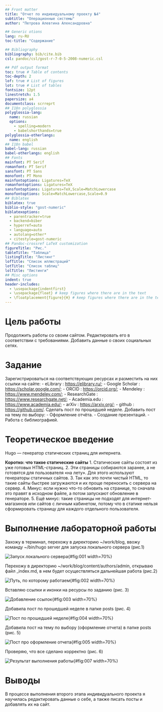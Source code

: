 ```yaml
---
## Front matter
title: "Отчет по индивидуальному проекту №4"
subtitle: "Операционные системы"
author: "Петрова Алевтина Александровна"

## Generic otions
lang: ru-RU
toc-title: "Содержание"

## Bibliography
bibliography: bib/cite.bib
csl: pandoc/csl/gost-r-7-0-5-2008-numeric.csl

## Pdf output format
toc: true # Table of contents
toc-depth: 2
lof: true # List of figures
lot: true # List of tables
fontsize: 12pt
linestretch: 1.5
papersize: a4
documentclass: scrreprt
## I18n polyglossia
polyglossia-lang:
  name: russian
  options:
	- spelling=modern
	- babelshorthands=true
polyglossia-otherlangs:
  name: english
## I18n babel
babel-lang: russian
babel-otherlangs: english
## Fonts
mainfont: PT Serif
romanfont: PT Serif
sansfont: PT Sans
monofont: PT Mono
mainfontoptions: Ligatures=TeX
romanfontoptions: Ligatures=TeX
sansfontoptions: Ligatures=TeX,Scale=MatchLowercase
monofontoptions: Scale=MatchLowercase,Scale=0.9
## Biblatex
biblatex: true
biblio-style: "gost-numeric"
biblatexoptions:
  - parentracker=true
  - backend=biber
  - hyperref=auto
  - language=auto
  - autolang=other*
  - citestyle=gost-numeric
## Pandoc-crossref LaTeX customization
figureTitle: "Рис."
tableTitle: "Таблица"
listingTitle: "Листинг"
lofTitle: "Список иллюстраций"
lotTitle: "Список таблиц"
lolTitle: "Листинги"
## Misc options
indent: true
header-includes:
  - \usepackage{indentfirst}
  - \usepackage{float} # keep figures where there are in the text
  - \floatplacement{figure}{H} # keep figures where there are in the text
---
```


# Цель работы

Продолжить работы со своим сайтом. Редактировать его в соответствии с требованиями. Добавить данные о своих социальных сетях.

# Задание

Зарегистрироваться на соответствующих ресурсах и разместить на них ссылки на сайте:
        - eLibrary : https://elibrary.ru/;
        - Google Scholar : https://scholar.google.com/;
        - ORCID : https://orcid.org/;
        - Mendeley : https://www.mendeley.com/;
        - ResearchGate : https://www.researchgate.net/;
        - Academia.edu : https://www.academia.edu/;
        - arXiv : https://arxiv.org/;
        - github : https://github.com/.
Сделать пост по прошедшей неделе.
Добавить пост на тему по выбору:
        - Оформление отчёта.
        - Создание презентаций.
        - Работа с библиографией.

# Теоретическое введение

Hugo — генератор статических страниц для интернета.

**Коротко: что такое статические сайты**
    1. Статические сайты состоят из уже готовых HTML-страниц.
    2. Эти страницы собираются заранее, а не готовятся для пользователя «на лету». Для этого используют генераторы статичных сайтов.
    3. Так как это почти чистый HTML, то такие сайты быстрее загружаются и их проще переносить с сервера на сервер.
    4. Минус: если нужно что-то обновить на странице, то сначала это правят в исходном файле, а потом запускают обновление в генераторе.
    5. Ещё минус: такие страницы не подходят для интернет-магазинов или сайтов с личным кабинетом, потому что в статике нельзя сформировать страницу для каждого отдельного пользователя.

# Выполнение лабораторной работы

Захожу в терминал, перехожу в директорию ~/work/blog, ввожу команду ~/bin/hugo server для запуска локального сервера (рис.1)

![Запуск локального сервера](image/1.png){#fig:001 width=70%}

Перехожу в директорию ~/work/blog/content/authors/admin, открываю файл _index.md, в нем будет осуществляться дальнейшая работа (рис.2)

![Путь, по которому работаем](image/2.png){#fig:002 width=70%}

Вставляю ссылки и иконки на ресурсы по заданию (рис. 3)

![Добавление ссылок](image/3.png){#fig:003 width=70%}

Добавила пост по прошедшей неделе в папке posts (рис. 4)

![Пост по прошедшей неделе](image/4.png){#fig:004 width=70%}

Добавила пост на тему по выбору (оформление отчета) в папке posts (рис. 5)

![Пост про оформление отчета](image/5.png){#fig:005 width=70%}


Проверяю, что все сделано корректно (рис. 6)

![Результат выполнения работы](image/6.png){#fig:007 width=70%}

# Выводы

В процессе выполнения второго этапа индивидуального проекта я научилась редактировать данные о себе, а также писать посты и добавлять их на сайт.

